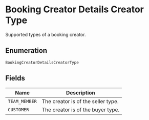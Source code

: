 <!-- Optimized: 2025-10-06 -->
<!-- RPM: 1.6.2.1.1.6.2.1_booking-creator-details-creator-type_20251006 -->
<!-- Session: E2E RPM DNA Application -->
<!-- AOM: RND (Reggie & Dro) -->
<!-- COI: TECHNOLOGY -->
<!-- RPM: HIGH -->
<!-- ACTION: BUILD -->

# Booking Creator Details Creator Type

Supported types of a booking creator.

## Enumeration

`BookingCreatorDetailsCreatorType`

## Fields

| Name | Description |
|  --- | --- |
| `TEAM_MEMBER` | The creator is of the seller type. |
| `CUSTOMER` | The creator is of the buyer type. |
